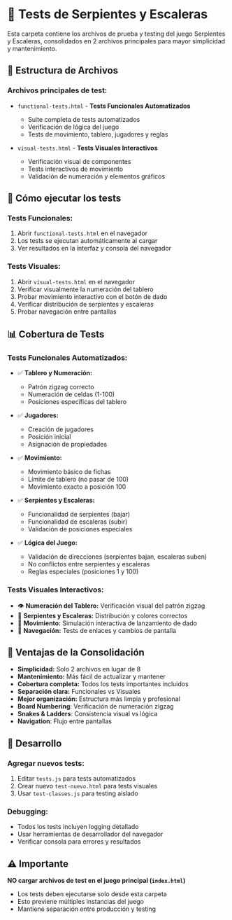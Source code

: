 # 🧪 Tests de Serpientes y Escaleras

Esta carpeta contiene los archivos de prueba y testing del juego Serpientes y Escaleras, consolidados en 2 archivos principales para mayor simplicidad y mantenimiento.

## 📁 Estructura de Archivos

### Archivos principales de test:

- `functional-tests.html` - **Tests Funcionales Automatizados**

  - Suite completa de tests automatizados
  - Verificación de lógica del juego
  - Tests de movimiento, tablero, jugadores y reglas

- `visual-tests.html` - **Tests Visuales Interactivos**
  - Verificación visual de componentes
  - Tests interactivos de movimiento
  - Validación de numeración y elementos gráficos

## 🚀 Cómo ejecutar los tests

### Tests Funcionales:

1. Abrir `functional-tests.html` en el navegador
2. Los tests se ejecutan automáticamente al cargar
3. Ver resultados en la interfaz y consola del navegador

### Tests Visuales:

1. Abrir `visual-tests.html` en el navegador
2. Verificar visualmente la numeración del tablero
3. Probar movimiento interactivo con el botón de dado
4. Verificar distribución de serpientes y escaleras
5. Probar navegación entre pantallas

## 📊 Cobertura de Tests

### Tests Funcionales Automatizados:

- ✅ **Tablero y Numeración:**

  - Patrón zigzag correcto
  - Numeración de celdas (1-100)
  - Posiciones específicas del tablero

- ✅ **Jugadores:**

  - Creación de jugadores
  - Posición inicial
  - Asignación de propiedades

- ✅ **Movimiento:**

  - Movimiento básico de fichas
  - Límite de tablero (no pasar de 100)
  - Movimiento exacto a posición 100

- ✅ **Serpientes y Escaleras:**

  - Funcionalidad de serpientes (bajar)
  - Funcionalidad de escaleras (subir)
  - Validación de posiciones especiales

- ✅ **Lógica del Juego:**
  - Validación de direcciones (serpientes bajan, escaleras suben)
  - No conflictos entre serpientes y escaleras
  - Reglas especiales (posiciones 1 y 100)

### Tests Visuales Interactivos:

- 👁️ **Numeración del Tablero:** Verificación visual del patrón zigzag
- 🐍 **Serpientes y Escaleras:** Distribución y colores correctos
- 🎲 **Movimiento:** Simulación interactiva de lanzamiento de dado
- 🧭 **Navegación:** Tests de enlaces y cambios de pantalla

## 🎯 Ventajas de la Consolidación

- **Simplicidad:** Solo 2 archivos en lugar de 8
- **Mantenimiento:** Más fácil de actualizar y mantener
- **Cobertura completa:** Todos los tests importantes incluidos
- **Separación clara:** Funcionales vs Visuales
- **Mejor organización:** Estructura más limpia y profesional
- **Board Numbering**: Verificación de numeración zigzag
- **Snakes & Ladders**: Consistencia visual vs lógica
- **Navigation**: Flujo entre pantallas

## 🔧 Desarrollo

### Agregar nuevos tests:

1. Editar `tests.js` para tests automatizados
2. Crear nuevo `test-nuevo.html` para tests visuales
3. Usar `test-classes.js` para testing aislado

### Debugging:

- Todos los tests incluyen logging detallado
- Usar herramientas de desarrollador del navegador
- Verificar consola para errores y resultados

## ⚠️ Importante

**NO cargar archivos de test en el juego principal (`index.html`)**

- Los tests deben ejecutarse solo desde esta carpeta
- Esto previene múltiples instancias del juego
- Mantiene separación entre producción y testing

